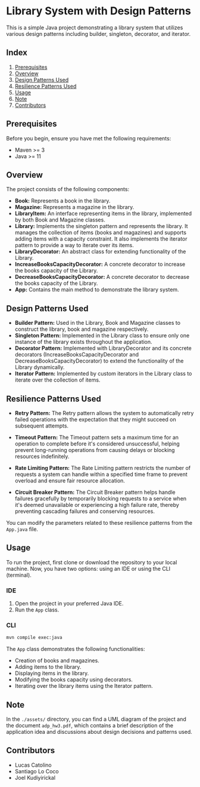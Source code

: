 # Library System with Design Patterns


This is a simple Java project demonstrating a library system that utilizes various design patterns including builder, singleton, decorator, and iterator.

## Index
1. [Prerequisites](#prerequisites)
2. [Overview](#overview)
3. [Design Patterns Used](#design-patterns-used)
4. [Resilience Patterns Used](#resilience-patterns-used)
5. [Usage](#usage)
6. [Note](#note)
7. [Contributors](#contributors)

## Prerequisites

Before you begin, ensure you have met the following requirements:

- Maven >= 3
- Java >= 11

## Overview

The project consists of the following components:

- **Book:** Represents a book in the library.
- **Magazine:** Represents a magazine in the library.
- **LibraryItem:** An interface representing items in the library, implemented by both Book and Magazine classes.
- **Library:** Implements the singleton pattern and represents the library. It manages the collection of items (books and magazines) and supports adding items with a capacity constraint. It also implements the iterator pattern to provide a way to iterate over its items.
- **LibraryDecorator:** An abstract class for extending functionality of the Library.
- **IncreaseBooksCapacityDecorator:** A concrete decorator to increase the books capacity of the Library.
- **DecreaseBooksCapacityDecorator:** A concrete decorator to decrease the books capacity of the Library.
- **App:** Contains the main method to demonstrate the library system.

## Design Patterns Used

- **Builder Pattern:** Used in the Library, Book and Magazine classes to construct the library, book and magazine respectively.
- **Singleton Pattern:** Implemented in the Library class to ensure only one instance of the library exists throughout the application.
- **Decorator Pattern:** Implemented with LibraryDecorator and its concrete decorators (IncreaseBooksCapacityDecorator and DecreaseBooksCapacityDecorator) to extend the functionality of the Library dynamically.
- **Iterator Pattern:** Implemented by custom iterators in the Library class to iterate over the collection of items.

## Resilience Patterns Used

- **Retry Pattern:** The Retry pattern allows the system to automatically retry failed operations with the expectation that they might succeed on subsequent attempts.

- **Timeout Pattern:** The Timeout pattern sets a maximum time for an operation to complete before it's considered unsuccessful, helping prevent long-running operations from causing delays or blocking resources indefinitely.

- **Rate Limiting Pattern:** The Rate Limiting pattern restricts the number of requests a system can handle within a specified time frame to prevent overload and ensure fair resource allocation.

- **Circuit Breaker Pattern:** The Circuit Breaker pattern helps handle failures gracefully by temporarily blocking requests to a service when it's deemed unavailable or experiencing a high failure rate, thereby preventing cascading failures and conserving resources.

You can modify the parameters related to these resilience patterns from the `App.java` file.

## Usage

To run the project, first clone or download the repository to your local machine. Now, you have two options: using an IDE or using the CLI (terminal).

### IDE

1. Open the project in your preferred Java IDE.
2. Run the `App` class.

### CLI

```sh
mvn compile exec:java
```

The `App` class demonstrates the following functionalities:

- Creation of books and magazines.
- Adding items to the library.
- Displaying items in the library.
- Modifying the books capacity using decorators.
- Iterating over the library items using the Iterator pattern.

## Note

In the `./assets/` directory, you can find a UML diagram of the project and the document `adp_hw3.pdf`, which contains a brief description of the application idea and discussions about design decisions and patterns used.

## Contributors

- Lucas Catolino
- Santiago Lo Coco
- Joel Kudiyirickal
